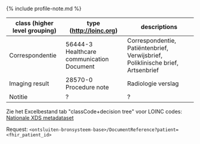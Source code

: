 {% include profile-note.md %}

|class (higher level grouping)|type (http://loinc.org)|descriptions|
|--|--|--|
|Correspondentie|56444-3 Healthcare communication Document|Correspondentie, Patiëntenbrief, Verwijsbrief, Poliklinische brief, Artsenbrief|
|Imaging result|28570-0 Procedure note|Radiologie verslag|
|Notitie|?|?|

Zie het Excelbestand tab "classCode+decision tree" voor LOINC codes:
[Nationale XDS metadataset](https://nictiz.nl/standaarden/overzicht-van-standaarden/xds-metadata/)

Request:
``<ontsluiten-bronsysteem-base>/DocumentReference?patient=<fhir_patient_id>``